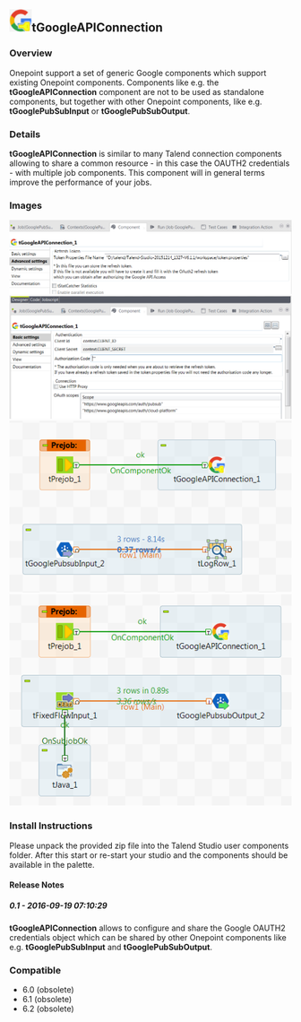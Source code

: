 ## <img src='./logo.jpg' width='40' height='40'>tGoogleAPIConnection

### Overview
Onepoint support a set of generic Google components which support existing Onepoint components. Components like e.g. the **tGoogleAPIConnection** component are not to be used as standalone components, but together with other Onepoint components, like e.g. **tGooglePubSubInput** or **tGooglePubSubOutput**.
### Details
**tGoogleAPIConnection** is similar to many Talend connection components allowing to share a common resource - in this case the OAUTH2 credentials - with multiple job components. This component will in general terms improve the performance of your jobs. 
### Images
<a href='./screenshots/v_0.1__8.jpg'><img src='./screenshots/v_0.1__8.jpg' ></a>
<a href='./screenshots/v_0.1__7.jpg'><img src='./screenshots/v_0.1__7.jpg' ></a>
<a href='./screenshots/v_0.1__6.jpg'><img src='./screenshots/v_0.1__6.jpg' ></a>
<a href='./screenshots/v_0.1__5.jpg'><img src='./screenshots/v_0.1__5.jpg' ></a>


### Install Instructions
Please unpack the provided zip file into the Talend Studio user components folder. After this start or re-start your studio and the components should be available in the palette.

#### Release Notes

##### 0.1 - 2016-09-19 07:10:29
**tGoogleAPIConnection** allows to configure and share the Google OAUTH2 credentials object which can be shared by other Onepoint components like e.g. **tGooglePubSubInput** and **tGooglePubSubOutput**.
### Compatible
 -  6.0 (obsolete)
 -   6.1 (obsolete)
 -   6.2 (obsolete)